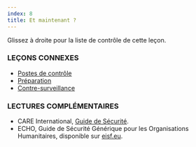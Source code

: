 ```yaml
---
index: 8
title: Et maintenant ?
---
```

Glissez à droite pour la liste de contrôle de cette leçon.

### LEÇONS CONNEXES

*   [Postes de contrôle](umbrella://travel/checkpoints)
*   [Préparation](umbrella://travel/preparation)
*   [Contre-surveillance](umbrella://incident-response/counter-surveillance/expert)

### LECTURES COMPLÉMENTAIRES

*   CARE International, [Guide de Sécurité](https://www.eisf.eu/wp-content/uploads/2014/09/0614-Macpherson-2004-CARE-International-Safety-and-Security-Handbook.pdf).
*   ECHO, Guide de Sécurité Générique pour les Organisations Humanitaires, disponible sur [eisf.eu](https://www.eisf.eu/library/generic-security-guide-for-humanitarian-organisations/).